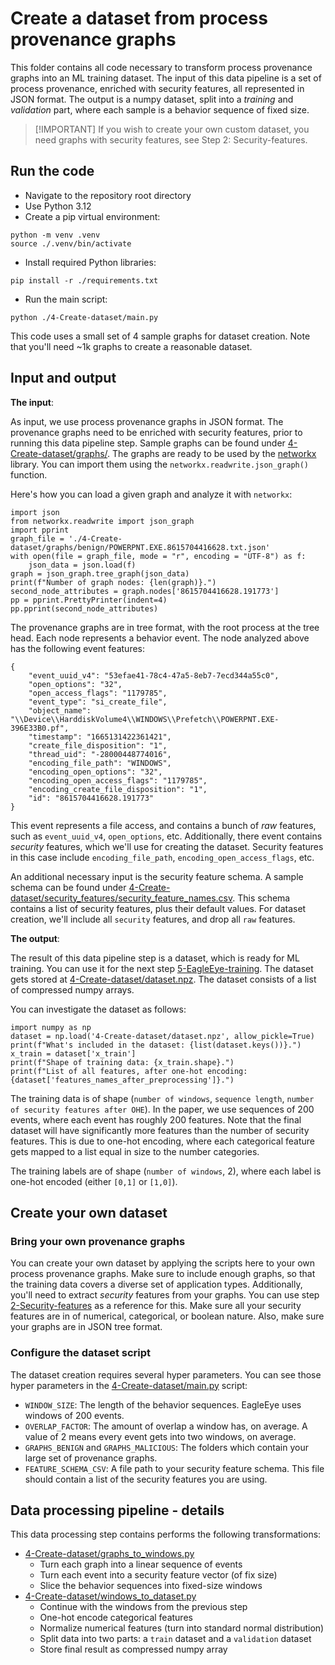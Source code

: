 # Create a dataset from process provenance graphs

This folder contains all code necessary to transform process provenance graphs into an ML training dataset. The input of this data pipeline is a set of process provenance, enriched with security features, all represented in JSON format. The output is a numpy dataset, split into a *training* and *validation* part, where each sample is a behavior sequence of fixed size.

> [!IMPORTANT] If you wish to create your own custom dataset, you need graphs with security features, see Step 2: Security-features.

## Run the code

- Navigate to the repository root directory
- Use Python 3.12
- Create a pip virtual environment:
```
python -m venv .venv
source ./.venv/bin/activate
```
- Install required Python libraries:
```
pip install -r ./requirements.txt
```
- Run the main script:
```
python ./4-Create-dataset/main.py
```

This code uses a small set of 4 sample graphs for dataset creation. Note that you'll need ~1k graphs to create a reasonable dataset.

## Input and output

**The input**:

As input, we use process provenance graphs in JSON format. The provenance graphs need to be enriched with security features, prior to running this data pipeline step. Sample graphs can be found under [4-Create-dataset/graphs/](./graphs/). The graphs are ready to be used by the [networkx](https://networkx.org/documentation/stable/index.html) library. You can import them using the `networkx.readwrite.json_graph()` function.

Here's how you can load a given graph and analyze it with `networkx`:

```
import json
from networkx.readwrite import json_graph
import pprint
graph_file = './4-Create-dataset/graphs/benign/POWERPNT.EXE.8615704416628.txt.json'
with open(file = graph_file, mode = "r", encoding = "UTF-8") as f:
    json_data = json.load(f)
graph = json_graph.tree_graph(json_data)
print(f"Number of graph nodes: {len(graph)}.")
second_node_attributes = graph.nodes['8615704416628.191773']
pp = pprint.PrettyPrinter(indent=4)
pp.pprint(second_node_attributes)
```

The provenance graphs are in tree format, with the root process at the tree head. Each node represents a behavior event. The node analyzed above has the following event features:

```
{
    "event_uuid_v4": "53efae41-78c4-47a5-8eb7-7ecd344a55c0",
    "open_options": "32",
    "open_access_flags": "1179785",
    "event_type": "si_create_file",
    "object_name": "\\Device\\HarddiskVolume4\\WINDOWS\\Prefetch\\POWERPNT.EXE-396E33B0.pf",
    "timestamp": "1665131422361421",
    "create_file_disposition": "1",
    "thread_uid": "-28000448774016",
    "encoding_file_path": "WINDOWS",
    "encoding_open_options": "32",
    "encoding_open_access_flags": "1179785",
    "encoding_create_file_disposition": "1",
    "id": "8615704416628.191773"
}
```

This event represents a file access, and contains a bunch of *raw* features, such as `event_uuid_v4`, `open_options`, etc. Additionally, there event contains *security* features, which we'll use for creating the dataset. Security features in this case include `encoding_file_path`, `encoding_open_access_flags`, etc.

An additional necessary input is the security feature schema. A sample schema can be found under [4-Create-dataset/security_features/security_feature_names.csv](./security_features/security_feature_names.csv). This schema contains a list of security features, plus their default values. For dataset creation, we'll include all `security` features, and drop all `raw` features.

**The output**:

The result of this data pipeline step is a dataset, which is ready for ML training. You can use it for the next step [5-EagleEye-training](../5-EagleEye-training). The dataset gets stored at [4-Create-dataset/dataset.npz](./dataset.npz). The dataset consists of a list of compressed numpy arrays. 

You can investigate the dataset as follows:

```
import numpy as np
dataset = np.load('4-Create-dataset/dataset.npz', allow_pickle=True)
print(f"What's included in the dataset: {list(dataset.keys())}.")
x_train = dataset['x_train']
print(f"Shape of training data: {x_train.shape}.")
print(f"List of all features, after one-hot encoding: {dataset['features_names_after_preprocessing']}.")
```

The training data is of shape (`number of windows`, `sequence length`, `number of security features after OHE`). In the paper, we use sequences of 200 events, where each event has roughly 200 features. Note that the final dataset will have significantly more features than the number of security features. This is due to one-hot encoding, where each categorical feature gets mapped to a list equal in size to the number categories.

The training labels are of shape (`number of windows`, 2), where each label is one-hot encoded (either `[0,1]` or `[1,0]`).

## Create your own dataset

### Bring your own provenance graphs
You can create your own dataset by applying the scripts here to your own process provenance graphs. Make sure to include enough graphs, so that the training data covers a diverse set of application types. Additionally, you'll need to extract *security* features from your graphs. You can use step [2-Security-features](../2-Security-features) as a reference for this. Make sure all your security features are in of numerical, categorical, or boolean nature. Also, make sure your graphs are in JSON tree format.

### Configure the dataset script

The dataset creation requires several hyper parameters. You can see those hyper parameters in the [4-Create-dataset/main.py](main.py) script:
- `WINDOW_SIZE`: The length of the behavior sequences. EagleEye uses windows of 200 events.
- `OVERLAP_FACTOR`: The amount of overlap a window has, on average. A value of 2 means every event gets into two windows, on average.
- `GRAPHS_BENIGN` and `GRAPHS_MALICIOUS`: The folders which contain your large set of provenance graphs.
- `FEATURE_SCHEMA_CSV`: A file path to your security feature schema. This file should contain a list of the security features you are using.

## Data processing pipeline - details

This data processing step contains performs the following transformations:
- [4-Create-dataset/graphs_to_windows.py](./graphs_to_windows.py)
  - Turn each graph into a linear sequence of events
  - Turn each event into a security feature vector (of fix size)
  - Slice the behavior sequences into fixed-size windows
- [4-Create-dataset/windows_to_dataset.py](./windows_to_dataset.py)
  - Continue with the windows from the previous step
  - One-hot encode categorical features
  - Normalize numerical features (turn into standard normal distribution)
  - Split data into two parts: a `train` dataset and a `validation` dataset
  - Store final result as compressed numpy array

